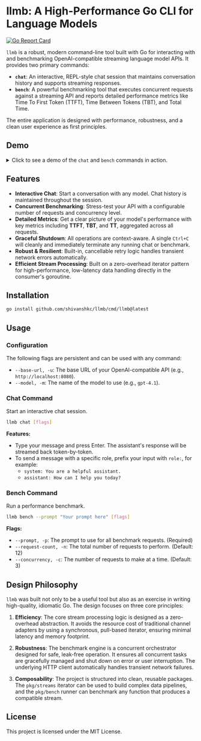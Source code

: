 # llmb: A High-Performance Go CLI for Language Models

[![Go Report Card](https://goreportcard.com/badge/github.com/shivanshkc/llmb)](https://goreportcard.com/report/github.com/shivanshkc/llmb)

`llmb` is a robust, modern command-line tool built with Go for interacting with and benchmarking OpenAI-compatible streaming language model APIs. It provides two primary commands:

*   **`chat`**: An interactive, REPL-style chat session that maintains conversation history and supports streaming responses.
*   **`bench`**: A powerful benchmarking tool that executes concurrent requests against a streaming API and reports detailed performance metrics like Time To First Token (TTFT), Time Between Tokens (TBT), and Total Time.

The entire application is designed with performance, robustness, and a clean user experience as first principles.

## Demo

<details>
<summary>Click to see a demo of the <code>chat</code> and <code>bench</code> commands in action.</summary>

```text
$ llmb chat --base-url http://localhost:8080 --model gpt-4
You: Hello! Who are you?
Assistant: I am a large language model trained by Google.

You: system: You are a pirate who says "Ahoy!" a lot.
You: What is Go?
Assistant: Ahoy! Go, also known as Golang, is a statically typed, compiled programming language designed at Google. Ahoy! It's known for its simplicity, efficiency, and strong support for concurrent programming.

$ llmb bench -u http://localhost:8080 -m gpt-4 -n 20 -c 5 -p "write a haiku about servers"
[1/20] requests complete.
[2/20] requests complete.
...
[19/20] requests complete.
[20/20] requests complete.

+-----------------------------+---------+---------+---------+---------+---------+---------+
| METRIC                      | AVERAGE | MINIMUM | MEDIAN  | MAXIMUM | P90     | P95     |
+-----------------------------+---------+---------+---------+---------+---------+---------+
| Time To First Token (TTFT)  | 251.48ms| 180.12ms| 245.89ms| 350.67ms| 320.11ms| 341.55ms|
| Time Between Tokens (TBT)   | 45.88ms | 20.45ms | 46.12ms | 90.33ms | 75.90ms | 82.14ms |
| Total Time (TT)             | 2.15s   | 1.88s   | 2.12s   | 2.54s   | 2.48s   | 2.51s   |
+-----------------------------+---------+---------+---------+---------+---------+---------+

```

</details>

## Features

*   **Interactive Chat**: Start a conversation with any model. Chat history is maintained throughout the session.
*   **Concurrent Benchmarking**: Stress-test your API with a configurable number of requests and concurrency level.
*   **Detailed Metrics**: Get a clear picture of your model's performance with key metrics including **TTFT**, **TBT**, and **TT**, aggregated across all requests.
*   **Graceful Shutdown**: All operations are context-aware. A single `Ctrl+C` will cleanly and immediately terminate any running chat or benchmark.
*   **Robust & Resilient**: Built-in, cancellable retry logic handles transient network errors automatically.
*   **Efficient Stream Processing**: Built on a zero-overhead iterator pattern for high-performance, low-latency data handling directly in the consumer's goroutine.

## Installation

```sh
go install github.com/shivanshkc/llmb/cmd/llmb@latest
```

## Usage

### Configuration

The following flags are persistent and can be used with any command:

*   `--base-url, -u`: The base URL of your OpenAI-compatible API (e.g., `http://localhost:8080`).
*   `--model, -m`: The name of the model to use (e.g., `gpt-4.1`).

### Chat Command

Start an interactive chat session.

```sh
llmb chat [flags]
```

**Features:**
*   Type your message and press Enter. The assistant's response will be streamed back token-by-token.
*   To send a message with a specific role, prefix your input with `role:`, for example:
    *   `system: You are a helpful assistant.`
    *   `assistant: How can I help you today?`

### Bench Command

Run a performance benchmark.

```sh
llmb bench --prompt "Your prompt here" [flags]
```

**Flags:**
*   `--prompt, -p`: The prompt to use for all benchmark requests. (Required)
*   `--request-count, -n`: The total number of requests to perform. (Default: 12)
*   `--concurrency, -c`: The number of requests to make at a time. (Default: 3)

## Design Philosophy

`llmb` was built not only to be a useful tool but also as an exercise in writing high-quality, idiomatic Go. The design focuses on three core principles:

1.  **Efficiency**: The core stream processing logic is designed as a zero-overhead abstraction. It avoids the resource cost of traditional channel adapters by using a synchronous, pull-based iterator, ensuring minimal latency and memory footprint.

2.  **Robustness**: The benchmark engine is a concurrent orchestrator designed for safe, leak-free operation. It ensures all concurrent tasks are gracefully managed and shut down on error or user interruption. The underlying HTTP client automatically handles transient network failures.

3.  **Composability**: The project is structured into clean, reusable packages. The `pkg/streams` iterator can be used to build complex data pipelines, and the `pkg/bench` runner can benchmark any function that produces a compatible stream.

## License

This project is licensed under the MIT License.